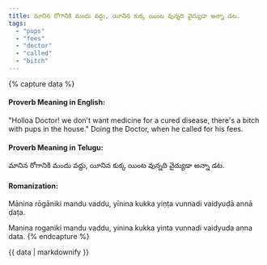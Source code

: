 ```yaml
---
title: మానిన రోగానికి మందు వద్దు, యీనిన కుక్క యింట వున్నది వైద్యుడా అన్నా డట.
tags:
  - "pups"
  - "fees"
  - "doctor"
  - "called"
  - "bitch"
---
```


{% capture data %}
#### Proverb Meaning in English:
"Holloa Doctor! we don't want medicine for a cured disease, there's a bitch with pups in the house."
Doing the Doctor, when he called for his fees.

#### Proverb Meaning in Telugu:
మానిన రోగానికి మందు వద్దు, యీనిన కుక్క యింట వున్నది వైద్యుడా అన్నా డట.

#### Romanization:
Mānina rōgāniki mandu vaddu, yīnina kukka yiṇṭa vunnadi vaidyuḍā annā ḍaṭa.

Manina roganiki mandu vaddu, yinina kukka yinta vunnadi vaidyuda anna data.
{% endcapture %}

{{ data | markdownify }}

